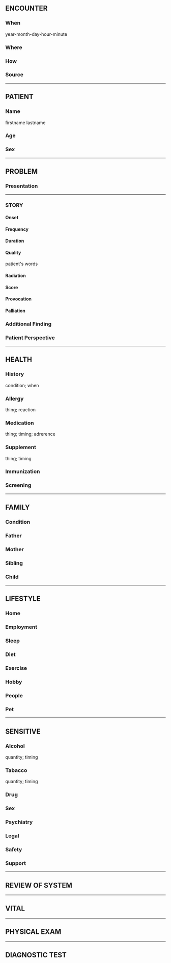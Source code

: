## ENCOUNTER

### When

year-month-day-hour-minute

### Where

### How

### Source

---

## PATIENT

### Name

firstname lastname

### Age

### Sex

---

## PROBLEM

### Presentation

---

### STORY

#### Onset

#### Frequency

#### Duration

#### Quality

patient's words

#### Radiation

#### Score

#### Provocation

#### Palliation

### Additional Finding

### Patient Perspective

---

## HEALTH

### History

condition; when

### Allergy

thing; reaction

### Medication

thing; timing; adrerence

### Supplement

thing; timing

### Immunization

### Screening

---

## FAMILY

### Condition

### Father

### Mother

### Sibling

### Child

---

## LIFESTYLE

### Home

### Employment

### Sleep

### Diet

### Exercise

### Hobby

### People

### Pet

---

## SENSITIVE

### Alcohol

quantity; timing

### Tabacco

quantity; timing

### Drug

### Sex

### Psychiatry

### Legal

### Safety

### Support

---

## REVIEW OF SYSTEM

---

## VITAL

---

## PHYSICAL EXAM

---

## DIAGNOSTIC TEST
